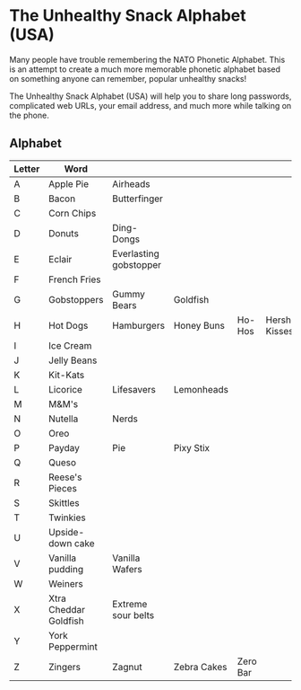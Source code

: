 # The Unhealthy Snack Alphabet (USA)
Many people have trouble remembering the NATO Phonetic Alphabet. This is an attempt to create a much more memorable phonetic alphabet based on something anyone can remember, popular unhealthy snacks!

The Unhealthy Snack Alphabet (USA) will help you to share long passwords, complicated web URLs, your email address, and much more while talking on the phone.

## Alphabet

|Letter|Word||||||
|---|---|---|---|---|---|---|
|A|Apple Pie|Airheads|
|B|Bacon|Butterfinger|
|C|Corn Chips|
|D|Donuts|Ding-Dongs|
|E|Eclair|Everlasting gobstopper|
|F|French Fries|
|G|Gobstoppers|Gummy Bears|Goldfish|
|H|Hot Dogs|Hamburgers|Honey Buns|Ho-Hos|Hershey's Kisses|
|I|Ice Cream|
|J|Jelly Beans|
|K|Kit-Kats|
|L|Licorice|Lifesavers|Lemonheads|
|M|M&M's|
|N|Nutella|Nerds|
|O|Oreo|
|P|Payday|Pie|Pixy Stix|
|Q|Queso|
|R|Reese's Pieces|
|S|Skittles|
|T|Twinkies|
|U|Upside-down cake|
|V|Vanilla pudding|Vanilla Wafers|
|W|Weiners|
|X|Xtra Cheddar Goldfish|Extreme sour belts|
|Y|York Peppermint|
|Z|Zingers|Zagnut|Zebra Cakes|Zero Bar|
